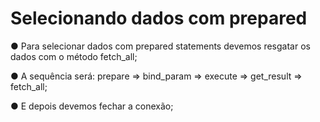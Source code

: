 # Selecionando dados com prepared

● Para selecionar dados com prepared statements devemos resgatar os
dados com o método fetch_all;

● A sequência será: prepare => bind_param => execute => get_result =>
fetch_all;

● E depois devemos fechar a conexão;